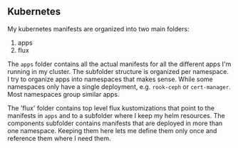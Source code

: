 ## Kubernetes

My kubernetes manifests are organized into two main folders:
1) apps
2) flux

The `apps` folder contains all the actual manifests for all the different apps I'm running in my cluster. The subfolder structure is organized per namespace. I try to organize apps into namespaces that makes sense. While some namespaces only have a single deployment, e.g. `rook-ceph` or `cert-manager`. Most namespaces group similar apps.

The 'flux' folder contains top level flux kustomizations that point to the manifests in `apps` and to a subfolder where I keep my helm resources. The components subfolder contains manifests that are deployed in more than one namespace. Keeping them here lets me define them only once and reference them where I need them.